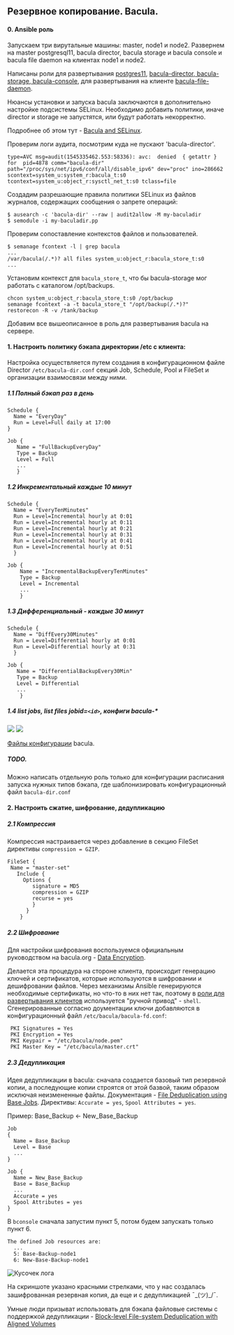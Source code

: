 ## Резервное копирование. Bacula.

#### 0. Ansible роль

Запускаем три вирутальные машины: master, node1 и node2. Развернем на master postgresql11, bacula director, bacula storage и bacula console и bacula file daemon на клиентах node1 и node2.

Написаны роли для развертывания [postgres11](roles/_add_pgsql11), [bacula-director, bacula-storage, bacula-console](roles/add_bacula), для развертывания на клиенте [bacula-file-daemon](roles/add_bacula_client).

Нюансы установки и запуска bacula заключаются в дополнительно настройке подсистемы SELinux. Необходимо добавить политики, иначе director и storage не запустятся, или будут работать некорректно.

Подробнее об этом тут - [Bacula and SELinux](http://sysadm.mielnet.pl/bacula-and-selinux-denying-access/).

Проверим логи аудита, посмотрим куда не пускают 'bacula-director'. 

```
type=AVC msg=audit(1545335462.553:58336): avc:  denied  { getattr } for  pid=4878 comm="bacula-dir" path="/proc/sys/net/ipv6/conf/all/disable_ipv6" dev="proc" ino=286662 scontext=system_u:system_r:bacula_t:s0 tcontext=system_u:object_r:sysctl_net_t:s0 tclass=file
```

Cоздадим разрешающие правила политики SELinux из файлов журналов, содержащих сообщения о запрете операций:

```
$ ausearch -c 'bacula-dir' --raw | audit2allow -M my-baculadir
$ semodule -i my-baculadir.pp
```

Проверим сопоставление контекстов файлов и пользователей.

```
$ semanage fcontext -l | grep bacula
...
/var/bacula(/.*)? all files system_u:object_r:bacula_store_t:s0
...
```

Установим контекст для `bacula_store_t`, что бы bacula-storage мог работать с каталогом /opt/backups.

```
chcon system_u:object_r:bacula_store_t:s0 /opt/backup
semanage fcontext -a -t bacula_store_t "/opt/backup(/.*)?"
restorecon -R -v /tank/backup
```

Добавим все вышеописанное в роль для развертывания bacula на сервере.

#### 1. Настроить политику бэкапа директории /etc с клиента:

Настройка осуществляется путем создания в конфигурационном файле Director `/etc/bacula-dir.conf` секций Job, Schedule, Pool и FileSet и организации взаимосвязи между ними.

##### 1.1 Полный бэкап раз в день
```
Schedule {
  Name = "EveryDay"
  Run = Level=Full daily at 17:00
}
```
```
Job {
   Name = "FullBackupEveryDay"
   Type = Backup
   Level = Full
   ...
   }
```
##### 1.2 Инкрементальный каждые 10 минут

```
Schedule {
  Name = "EveryTenMinutes"
  Run = Level=Incremental hourly at 0:01
  Run = Level=Incremental hourly at 0:11
  Run = Level=Incremental hourly at 0:21
  Run = Level=Incremental hourly at 0:31
  Run = Level=Incremental hourly at 0:41
  Run = Level=Incremental hourly at 0:51
  }
```
```
Job {
    Name = "IncrementalBackupEveryTenMinutes"
    Type = Backup
    Level = Incremental
    ...
    }
```
##### 1.3 Дифференциальный - каждые 30 минут

```
Schedule {
  Name = "DiffEvery30Minutes"
  Run = Level=Differential hourly at 0:01
  Run = Level=Differential hourly at 0:31
  }
```
```
Job {
   Name = "DifferentialBackupEvery30Min"
   Type = Backup
   Level = Differential
   ...
	}
```

##### 1.4 list jobs, list files jobid=`<id>`, конфиги bacula-*

![](pic/pic01.png)
![](pic/pic02.png)

[Файлы конфигурации](roles/add_bacula/templates/bacula-dir.conf.j2) bacula.

##### TODO. 

Можно написать отдельную роль только для конфигурации расписания запуска нужных типов бэкапа, где шаблонизировать конфигурационный файл `bacula-dir.conf`


#### 2. Настроить сжатие, шифрование, дедупликацию

##### 2.1 Компрессия

Компрессия настраивается через добавление в секцию FileSet директивы `compression = GZIP`.

```
FileSet {
 Name = "master-set"
   Include {
     Options {
        signature = MD5
        compression = GZIP
        recurse = yes
        }
      }
    }
```

##### 2.2 Шифрование

Для настройки шифрования воспользуемся официальным руководством на bacula.org - [Data Encryption](http://www.bacula.org/5.2.x-manuals/en/main/main/Data_Encryption.html).

Делается эта процедура на стороне клиента, происходит генерацию ключей и сертификатов, которые используются в шифровании и дешифровании файлов. Через механизмы Ansible генерируются необходимые сертификаты, но что-то в них нет так, поэтому в [роли для развертывания клиентов](roles/add_bacula_client/tasks/main.yml) используется "ручной привод" - `shell`. Сгенерированные согласно доументации ключи добавляются в конфигурационный файл `/etc/bacula/bacula-fd.conf`:

```
 PKI Signatures = Yes
 PKI Encryption = Yes
 PKI Keypair = "/etc/bacula/node.pem"
 PKI Master Key = "/etc/bacula/master.crt"
```

##### 2.3 Дедупликация

Идея дедупликации в bacula: сначала создается базовый тип резервной копии, а последующие копии строятся от этой базвой, таким образом исключая неизмененные файлы. Документация - [File Deduplication using Base Jobs](http://www.bacula.org/9.4.x-manuals/en/main/File_Deduplication_using_Ba.html). Директивы: `Accurate = yes`, `Spool Attributes = yes`.

Пример: Base_Backup <- New_Base_Backup

```
Job 
{ 
  Name = Base_Backup
  Level = Base
  ...
}
```

```
Job {
  Name = New_Base_Backup
  Base = Base_Backup
  ...
  Accurate = yes
  Spool Attributes = yes
}
```

В `bconsole` сначала запустим пункт 5, потом будем запускать только пункт 6.

```    
The defined Job resources are:
  ...
  5: Base-Backup-node1
  6: New-Base-Backup-node1
```

![Кусочек лога](pic/pic03.png)

На скриншоте указано красными стрелками, что у нас создалась зашифрованная резервная копия, да еще и с дедупликацией  ¯\_(ツ)_/¯.

Умные люди призыват использовать для бэкапа файловые системы с поддержкой дедупликации -
[Block-level File-system Deduplication with Aligned Volumes](http://bacula.us/block-level-deduplication-with-aligned-volumes-tutorial-bacula-7-9-9-0-and-above/)

